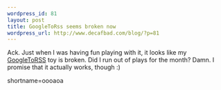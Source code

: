 ```yaml
--- 
wordpress_id: 81
layout: post
title: GoogleToRss seems broken now
wordpress_url: http://www.decafbad.com/blog/?p=81
---
```

<p>Ack.  Just when I was having fun playing with it, it looks like my <a href="http://www.decafbad.com/twiki/bin/view/Main/GoogleToRSS">GoogleToRSS</a> toy is broken.  Did I run out of plays for the month?  Damn.  I promise that it actually works, though :)</p>
<!--more-->
shortname=oooaoa

